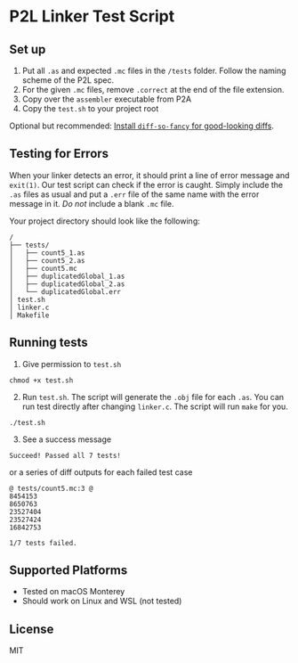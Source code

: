 # P2L Linker Test Script

## Set up
1. Put all `.as` and expected `.mc` files in the `/tests` folder. Follow the naming scheme of the P2L spec.
2. For the given `.mc` files, remove `.correct` at the end of the file extension.
3. Copy over the `assembler` executable from P2A
4. Copy the `test.sh` to your project root

Optional but recommended: [Install `diff-so-fancy` for good-looking diffs](https://github.com/so-fancy/diff-so-fancy#install).

## Testing for Errors
When your linker detects an error, it should print a line of error message and `exit(1)`.
Our test script can check if the error is caught. Simply include the `.as` files as usual and put a `.err` file of the same name with the error message in it. *Do not* include a blank `.mc` file.

Your project directory should look like the following:

```
/
├── tests/
│   ├── count5_1.as
│   ├── count5_2.as
│   ├── count5.mc
│   ├── duplicatedGlobal_1.as
│   ├── duplicatedGlobal_2.as
│   └── duplicatedGlobal.err
│ test.sh
│ linker.c
│ Makefile
```

## Running tests
1. Give permission to `test.sh`
```
chmod +x test.sh
```
2. Run `test.sh`. The script will generate the `.obj` file for each `.as`. You can run test directly after changing `linker.c`. The script will run `make` for you.
```
./test.sh
```
3. See a success message
```
Succeed! Passed all 7 tests!
```
or a series of diff outputs for each failed test case
```
@ tests/count5.mc:3 @
8454153
8650763
23527404
23527424
16842753

1/7 tests failed.
```

## Supported Platforms
* Tested on macOS Monterey
* Should work on Linux and WSL (not tested)

## License
MIT